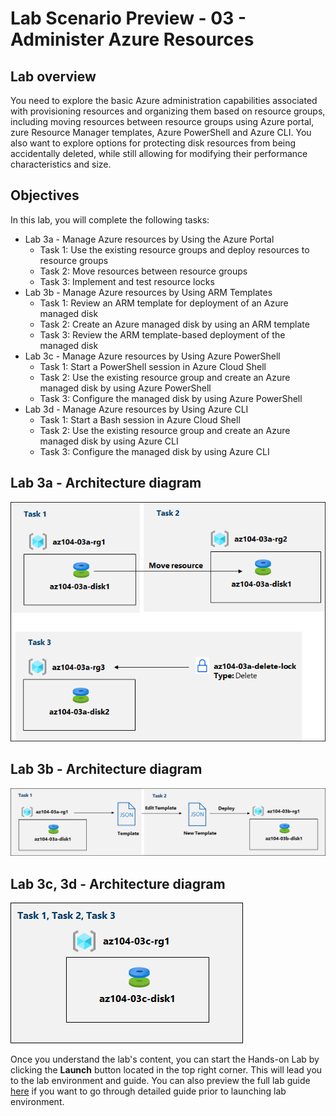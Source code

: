 # Lab Scenario Preview - 03 - Administer Azure Resources

## Lab overview
You need to explore the basic Azure administration capabilities associated with provisioning resources and organizing them based on resource groups, including moving resources between resource groups using Azure portal, zure Resource Manager templates, Azure PowerShell and Azure CLI. You also want to explore options for protecting disk resources from being accidentally deleted, while still allowing for modifying their performance characteristics and size.

## Objectives
In this lab, you will complete the following tasks:
+ Lab 3a - Manage Azure resources by Using the Azure Portal
    + Task 1: Use the existing resource groups and deploy resources to resource groups
    + Task 2: Move resources between resource groups
    + Task 3: Implement and test resource locks
+ Lab 3b - Manage Azure resources by Using ARM Templates
    + Task 1: Review an ARM template for deployment of an Azure managed disk
    + Task 2: Create an Azure managed disk by using an ARM template
    + Task 3: Review the ARM template-based deployment of the managed disk
+ Lab 3c - Manage Azure resources by Using Azure PowerShell
   + Task 1: Start a PowerShell session in Azure Cloud Shell
   + Task 2: Use the existing resource group and create an Azure managed disk by using Azure PowerShell
   + Task 3: Configure the managed disk by using Azure PowerShell
+ Lab 3d - Manage Azure resources by Using Azure CLI
   + Task 1: Start a Bash session in Azure Cloud Shell
   + Task 2: Use the existing resource group and create an Azure managed disk by using Azure CLI
   + Task 3: Configure the managed disk by using Azure CLI

## Lab 3a - Architecture diagram
![image](../media/lab03a.png)

## Lab 3b - Architecture diagram
![image](../media/lab03b.png)

## Lab 3c, 3d - Architecture diagram
![image](../media/lab03c.png)

Once you understand the lab's content, you can start the Hands-on Lab by clicking the **Launch** button located in the top right corner. This will lead you to the lab environment and guide. You can also preview the full lab guide [here](https://experience.cloudlabs.ai/#/labguidepreview/fc021e9f-3b0a-4258-b62a-6142bba0a1e5) if you want to go through detailed guide prior to launching lab environment.
